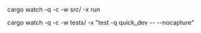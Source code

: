 ###
cargo watch -q -c -w src/ -x run

cargo watch -q -c -w tests/ -x "test -q quick_dev -- --nocapture"

